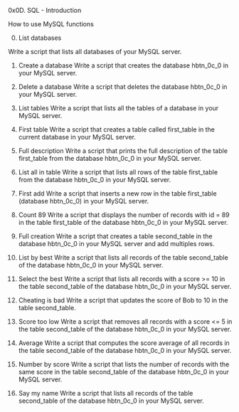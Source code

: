 0x0D. SQL - Introduction

How to use MySQL functions

0. List databases

Write a script that lists all databases of your MySQL server.


1. Create a database
Write a script that creates the database hbtn_0c_0 in your MySQL server.


2. Delete a database
Write a script that deletes the database hbtn_0c_0 in your MySQL server.


3. List tables
Write a script that lists all the tables of a database in your MySQL server.
4. First table
Write a script that creates a table called first_table in the current database in your MySQL server.
5. Full description
Write a script that prints the full description of the table first_table from the database hbtn_0c_0 in your MySQL server.
6. List all in table
Write a script that lists all rows of the table first_table from the database hbtn_0c_0 in your MySQL server.
7. First add
Write a script that inserts a new row in the table first_table (database hbtn_0c_0) in your MySQL server.
8. Count 89
Write a script that displays the number of records with id = 89 in the table first_table of the database hbtn_0c_0 in your MySQL server.
9. Full creation
Write a script that creates a table second_table in the database hbtn_0c_0 in your MySQL server and add multiples rows.
10. List by best
Write a script that lists all records of the table second_table of the database hbtn_0c_0 in your MySQL server.
11. Select the best
Write a script that lists all records with a score >= 10 in the table second_table of the database hbtn_0c_0 in your MySQL server.
12. Cheating is bad
Write a script that updates the score of Bob to 10 in the table second_table.
13. Score too low
Write a script that removes all records with a score <= 5 in the table second_table of the database hbtn_0c_0 in your MySQL server.
14. Average
Write a script that computes the score average of all records in the table second_table of the database hbtn_0c_0 in your MySQL server.
15. Number by score
Write a script that lists the number of records with the same score in the table second_table of the database hbtn_0c_0 in your MySQL server.
16. Say my name
Write a script that lists all records of the table second_table of the database hbtn_0c_0 in your MySQL server.
